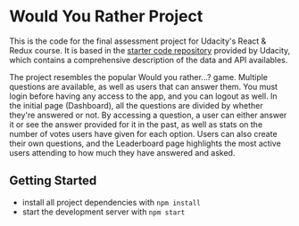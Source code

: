 # Would You Rather Project

This is the code for the final assessment project for Udacity's React & Redux course. It is based in the [starter code repository](https://github.com/udacity/reactnd-project-would-you-rather-starter) provided by Udacity, which contains a comprehensive description of the data and API availables.

The project resembles the popular Would you rather...? game. Multiple questions are available, as well as users that can answer them. You must login before having any access to the app, and you can logout as well. In the initial page (Dashboard), all the questions are divided by whether they're answered or not. By accessing a question, a user can either answer it or see the answer provided for it in the past, as well as stats on the number of votes users have given for each option. Users can also create their own questions, and the Leaderboard page highlights the most active users attending to how much they have answered and asked.


## Getting Started

* install all project dependencies with `npm install`
* start the development server with `npm start`
